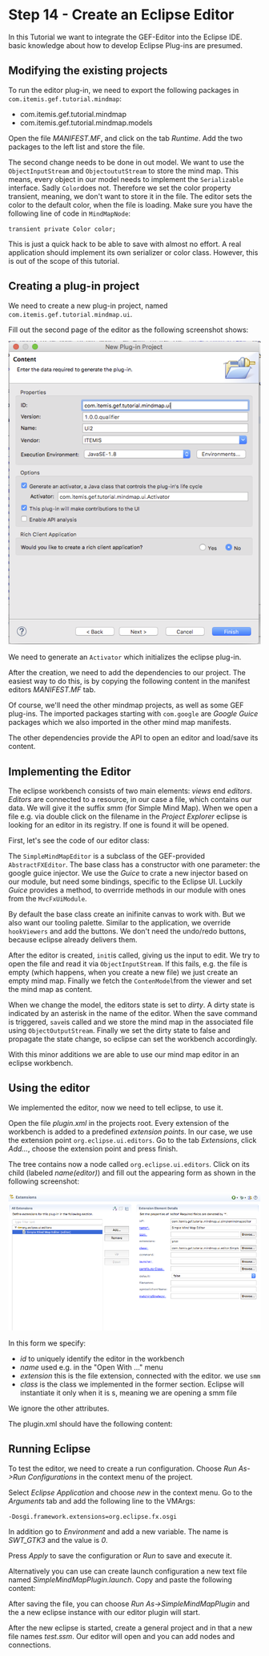 # Step 14 - Create an Eclipse Editor

In this Tutorial we want to integrate the GEF-Editor into the Eclipse IDE. basic knowledge about how to develop Eclipse Plug-ins are presumed.

## Modifying the existing projects

To run the editor plug-in, we need to export the following packages in `com.itemis.gef.tutorial.mindmap`:

 * com.itemis.gef.tutorial.mindmap
 * com.itemis.gef.tutorial.mindmap.models

Open the file *MANIFEST.MF*, and click on the tab *Runtime*. Add the two packages to the left list and store the file.

The second change needs to be done in out model. We want to use the `ObjectInputStream` and `ObjectoututStream` to store the mind map. This means, every object in our model needs to implement the `Serializable` interface. Sadly `Color`does not. Therefore we set the color property transient, meaning, we don't want to store it in the file. The editor sets the color to the default color, when the file is loading. Make sure you have the following line of code in `MindMapNode`:

	transient private Color color;
	
This is just a quick hack to be able to save with almost no effort. A real application should implement its own serializer or color class. However, this is out of the scope of this tutorial.

## Creating a plug-in project

We need to create a new plug-in project, named `com.itemis.gef.tutorial.mindmap.ui`. 
 
Fill out the second page of the editor as the following screenshot shows:

![Create UI Project ](images/create_eclipse_plug-in.png "The content of the eclipse ui project in the New Project... wizard")

We need to generate an `Activator` which initializes the eclipse plug-in. 

After the creation, we need to add the dependencies to our project. The easiest way to do this, is by copying the following content in the manifest editors *MANIFEST.MF* tab. 

<script src="http://gist-it.appspot.com/http://github.com/hannesN/gef-mindmap-tutorial/blob/master/com.itemis.gef.tutorial.mindmap.ui/META-INF/MANIFEST.MF"></script>

Of course, we'll need the other mindmap projects, as well as some GEF plug-ins. The imported packages starting with `com.google` are *Google Guice* packages which we also imported in the other mind map manifests. 
 
The other dependencies provide the API to open an editor and load/save its content.
 
## Implementing the Editor
 
The eclipse workbench consists of two main elements: *views* end *editors*. *Editors* are connected to a resource, in our case a file, which contains our data. We will give it the suffix *smm* (for Simple Mind Map). When we open a file e.g. via double click on the filename in the *Project Explorer* eclipse is looking for an editor in its registry. If one is found it will be opened.

First, let's see the code of our editor class:

<script src="http://gist-it.appspot.com/http://github.com/hannesN/gef-mindmap-tutorial/blob/master/com.itemis.gef.tutorial.mindmap.ui/src/com/itemis/gef/tutorial/mindmap/ui/editor/SimpleMindMapEditor.java"></script>


The `SimpleMindMapEditor` is a subclass of the GEF-provided `AbstractFXEditor`. The base class has a constructor with one parameter: the google guice injector. 
We use the *Guice* to crate a new injector based on our module, but need some bindings, specific to the Eclipse UI. Luckily *Guice* provides a method, to overrride methods in our module with ones from the `MvcFxUiModule`.

By default the base class create an inifinite canvas to work with. But we also want our tooling palette. Similar to the application, we override `hookViewers` and add the buttons. We don't need the undo/redo buttons, because eclipse already delivers them. 


After the editor is created, `init`is called, giving us the input to edit. We try to open the file and read it via `ObjectInputStream`. If this fails, e.g. the file is empty (which happens, when you create a new file) we just create an empty mind map. Finally we fetch the `ContenModel`from the viewer and set the mind map as content.

When we change the model, the editors state is set to *dirty*. A dirty state is indicated by an asterisk in the name of the editor. When the save command is triggered, `save`is called and we store the mind map in the associated file using `ObjectOutputStream`. Finally we set the dirty state to false and propagate the state change, so eclipse can set the workbench accordingly.

With this minor additions we are able to use our mind map editor in an eclipse workbench.
 
## Using the editor
 
We implemented the editor, now we need to tell eclipse, to use it.

Open the file *plugin.xml* in the projects root. Every extension of the workbench is added to a predefined *extension points*.
In our case, we use the extension point `org.eclipse.ui.editors`. Go to the tab *Extensions*, click *Add...*, choose the  extension point and press finish.

The tree contains now a node called `org.eclipse.ui.editors`. Click on its child (labeled *name(editor)*) and fill out the appearing form as shown in the following screenshot:

![Editor Configuration Form ](images/add_editor_plugin_xml.png "")
 
In this form we specify:

* *id* to uniquely identify the editor in the workbench
* *name* used e.g. in the "Open With ..." menu
* *extension* this is the file extension, connected with the editor. we use `smm`
* *class* is the class we implemented in the former section. Eclipse will instantiate it only when it is s, meaning we are opening a smm file

We ignore the other attributes. 
 
The plugin.xml should have the following content:

<script src="http://gist-it.appspot.com/http://github.com/hannesN/gef-mindmap-tutorial/blob/master/com.itemis.gef.tutorial.mindmap.ui/plugin.xml"></script>

## Running Eclipse

To test the editor, we need to create a run configuration. Choose *Run As->Run Configurations* in the context menu of the project.

Select *Eclipse Application* and choose *new* in the context menu. Go to the *Arguments* tab and add the following line to the VMArgs:

	-Dosgi.framework.extensions=org.eclipse.fx.osgi

In addition go to *Environment* and add a new variable. The name is *SWT_GTK3* and the value is *0*.

Press *Apply* to save the configuration or *Run* to save and execute it.


Alternatively you can use can create launch configuration a new text file named *SimpleMindMapPlugin.launch*. Copy and paste the following content:

<script src="http://gist-it.appspot.com/http://github.com/hannesN/gef-mindmap-tutorial/blob/master/com.itemis.gef.tutorial.mindmap.ui/SimpleMindMapPlugin.launch"></script>

After saving the file, you can choose *Run As->SimpleMindMapPlugin* and the a new eclipse instance with our editor plugin will start.

After the new eclipse is started, create a general project and in that a new file names *test.ssm*. Our editor will open and you can add nodes and connections.